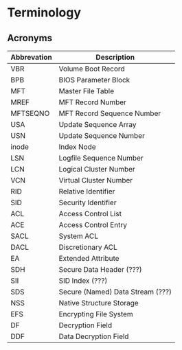 # Terminology

## Acronyms

| Abbrevation | Description                      |
|-------------|----------------------------------|
| VBR         | Volume Boot Record               |
| BPB         | BIOS Parameter Block             |
| MFT         | Master File Table                |
| MREF        | MFT Record Number                |
| MFTSEQNO    | MFT Record Sequence Number       |
| USA         | Update Sequence Array            |
| USN         | Update Sequence Number           |
| inode       | Index Node                       |
| LSN         | Logfile Sequence Number          |
| LCN         | Logical Cluster Number           |
| VCN         | Virtual Cluster Number           |
| RID         | Relative Identifier              |
| SID         | Security Identifier              |
| ACL         | Access Control List              |
| ACE         | Access Control Entry             |
| SACL        | System ACL                       |
| DACL        | Discretionary ACL                |
| EA          | Extended Attribute               |
| SDH         | Secure Data Header (???)         |
| SII         | SID Index (???)                  |
| SDS         | Secure (Named) Data Stream (???) |
| NSS         | Native Structure Storage         |
| EFS         | Encrypting File System           |
| DF          | Decryption Field                 |
| DDF         | Data Decryption Field            |
